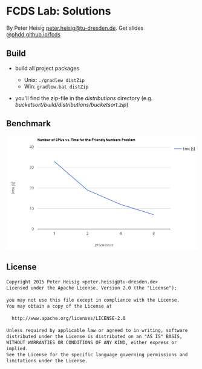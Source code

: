 # FCDS Lab: Solutions

By Peter Heisig <peter.heisig@tu-dresden.de>. 
Get slides @[phdd.github.io/fcds](http://phdd.github.io/fcds)

## Build

- build all project packages 
    - Unix: `./gradlew distZip`
    - Win: `gradlew.bat distZip`

- you'll find the zip-file in the *distributions* directory
  (e.g. *bucketsort/build/distributions/bucketsort.zip*)
  
## Benchmark

![Benchmark for Friendly Numbers](https://raw.githubusercontent.com/phdd/fcds/gh-pages/benchmark.png)

## License

    Copyright 2015 Peter Heisig <peter.heisig@tu-dresden.de>
    Licensed under the Apache License, Version 2.0 (the "License");
  
    you may not use this file except in compliance with the License.
    You may obtain a copy of the License at
    
      http://www.apache.org/licenses/LICENSE-2.0
    
    Unless required by applicable law or agreed to in writing, software
    distributed under the License is distributed on an "AS IS" BASIS,
    WITHOUT WARRANTIES OR CONDITIONS OF ANY KIND, either express or implied.
    See the License for the specific language governing permissions and
    limitations under the License.

